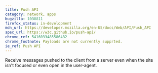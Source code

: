 ```yaml
---
title: Push API
category: network, apps
bugzilla: 1038811
firefox_status: in-development
mdn_url: https://developer.mozilla.org/en-US/docs/Web/API/Push_API
spec_url: https://w3c.github.io/push-api/
chrome_ref: 5416033485586432
chrome_footnote: Payloads are not currently supprted.
ie_ref: Push API
---
```


Receive messages pushed to the client from a server even when the site isn't focused or even open in the user-agent.
